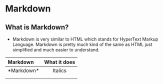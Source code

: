 # Markdown 
## What is Markdown?
* Markdown is very similar to HTML which stands for HyperText Markup Language. Markdown is pretty much kind of the same as HTML just simplified and much easier to understand. 

|   Markdown   |   What it does   |
|:-------------|:----------------:|
| \*Markdown\* |     Italics      |
|              |                  | 
|              |                  |



